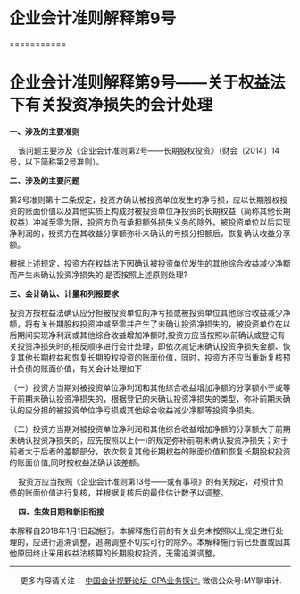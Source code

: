 ﻿# 企业会计准则解释第9号
===========

  

企业会计准则解释第9号——关于权益法下有关投资净损失的会计处理
===============================

**一、涉及的主要准则**

    该问题主要涉及《企业会计准则第2号——长期股权投资》（财会〔2014〕14号，以下简称第2号准则）。

**二、涉及的主要问题**

第2号准则第十二条规定，投资方确认被投资单位发生的净亏损，应以长期股权投资的账面价值以及其他实质上构成对被投资单位净投资的长期权益（简称其他长期权益）冲减至零为限，投资方负有承担额外损失义务的除外。被投资单位以后实现净利润的，投资方在其收益分享额弥补未确认的亏损分担额后，恢复确认收益分享额。

根据上述规定，投资方在权益法下因确认被投资单位发生的其他综合收益减少净额而产生未确认投资净损失的,是否按照上述原则处理?

**三、会计确认、计量和列报要求**

投资方按权益法确认应分担被投资单位的净亏损或被投资单位其他综合收益减少净额，将有关长期股权投资冲减至零并产生了未确认投资净损失的，被投资单位在以后期间实现净利润或其他综合收益增加净额时,投资方应当按照以前确认或登记有关投资净损失时的相反顺序进行会计处理，即依次减记未确认投资净损失金额、恢复其他长期权益和恢复长期股权投资的账面价值，同时，投资方还应当重新复核预计负债的账面价值，有关会计处理如下：

（一）投资方当期对被投资单位净利润和其他综合收益增加净额的分享额小于或等于前期未确认投资净损失的，根据登记的未确认投资净损失的类型，弥补前期未确认的应分担的被投资单位净亏损或其他综合收益减少净额等投资净损失。

（二）投资方当期对被投资单位净利润和其他综合收益增加净额的分享额大于前期未确认投资净损失的，应先按照以上(一)的规定弥补前期未确认投资净损失；对于前者大于后者的差额部分，依次恢复其他长期权益的账面价值和恢复长期股权投资的账面价值,同时按权益法确认该差额。

    投资方应当按照《企业会计准则第13号——或有事项》的有关规定，对预计负债的账面价值进行复核，并根据复核后的最佳估计数予以调整。  

    **四、生效日期和新旧衔接**

本解释自2018年1月1日起施行。本解释施行前的有关业务未按照以上规定进行处理的，应进行追溯调整，追溯调整不切实可行的除外。本解释施行前已处置或因其他原因终止采用权益法核算的长期股权投资，无需追溯调整。

* * *

     更多内容请关注： [中国会计视野论坛-CPA业务探讨.](https://bbs.esnai.com/thread-5354530-1-3.html) 微信公众号:MY聊审计.